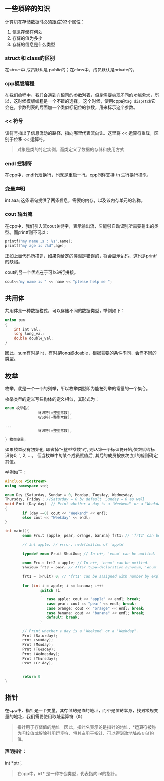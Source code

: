 ## 一些琐碎的知识

计算机在存储数据时必须跟踪的3个属性：
1. 信息存储在何处
2. 存储的值为多少
3. 存储的信息是什么类型

### struct 和 class的区别

在struct中 成员默认是 public的；在class中，成员默认是private的。

### cpp模版编程

在我们编程中，我们会遇到有相同的参数列表，但是需要实现不同的功能需求，所以，这时候模版编程是一个不错的选择，
这个时候，使用cpp的`tag dispatch`它会在，参数列表的后面加一个类似标记位的参数，用来标示这个参数。

### << 符号
该符号指出了信息流动的路径，指向哪里代表流向谁。这里将 << 运算符重载，区别于位移 << 运算符。

> 对象是类的特定实例，而类定义了数据的存储和使用方式

### endl 控制符

在cpp中，endl代表换行，也就是重启一行。cpp同样支持 \n 进行换行操作。

### 变量声明
int aaa;
这条语句提供了两条信息，需要的内存，以及该内存单元的名称。

### cout 输出流
在cpp中，我们引入流cout关键字，表示输出流，它能够自动识别所需要输出的类型。而printf则不可以：

```c
printf("my name is : %s",name);
printf("my age is :%d",age);
``` 
正如上面代码所描述，如果你给定的类型是错误的，将会显示乱码，这也是printf的缺陷。

cout的另一个优点在于可以进行拼接。

```c++
cout<<"my name is " << name << "please help me ";
```
## 共用体

共用体是一种数据格式，可以存储不同的数据类型，举例如下：
```c++
union sum
{
    int int_val;
    long long_val;
    double double_val;
}

```
因此，sum有时是int，有时是long或double，根据需要的条件不同，会有不同的类型。
## 枚举
枚举，就是一个一个的列举，所以枚举类型即为能被列举的常量的一个集合。
             
枚举类型的定义写结构体的定义相似，其形式为：

```c++
enum 枚举名{ 
               标识符[=整型常数], 
               标识符[=整型常数], 

... 
               标识符[=整型常数], 

} 枚举变量;
```
如果枚举没有初始化, 即省掉"=整型常数"时, 则从第一个标识符开始,依次赋给标识符0, 1, 2, ...。
但当枚举中的某个成员赋值后, 其后的成员按依次 加1的规则确定其值。

举例如下：

```c++
#include <iostream>
using namespace std;

enum Day {Saturday, Sunday = 0, Monday, Tuesday, Wednesday,
Thursday, Friday}; //Saturday = 0 by default, Sunday = 0 as well
void Prnt (Day day)  // Print whether a day is a 'Weekend' or a "Weekday".
{
        if (day ==0) cout << "Weekend" << endl;
        else cout << "Weekday" << endl;
}

int main(){
        enum Fruit {apple, pear, orange, banana} frt1; // 'frt1' can be declarated here.
        
        // int apple; // error: redefinition of 'apple'
        
        typedef enum Fruit ShuiGuo; // In c++, 'enum' can be omitted.
        
        enum Fruit frt2 = apple; // In c++, 'enum' can be omitted.
        ShuiGuo frt3 = pear; // After type-declaration synonym, 'enum' can not exist here!
        
        frt1 = (Fruit) 0; // 'frt1' can be assigned with number by explicit cast.
        
        for (int i = apple; i <= banana; i++)
                switch (i)
                {
                   case apple: cout << "apple" << endl; break;
                   case pear: cout << "pear" << endl; break;
                   case orange: cout << "orange" << endl; break;
                   case banana: cout << "banana" << endl; break;
                   default: break;
                }
        
        // Print whether a day is a 'Weekend' or a "Weekday".
        Prnt (Saturday);
        Prnt (Sunday);
        Prnt (Monday);
        Prnt (Tuesday);
        Prnt (Wednesday);
        Prnt (Thursday);
        Prnt (Friday);
        
        
        return 0;
}


```
## 指针
在cpp中，指针是一个变量，其存储的是值的地址，而不是值的本身，找到常规变量的地址，我们需要使用取址运算符（&）

>指针用于存储值的地址，因此，指针名表示的是指针的地址，*运算符被称为间接值或解除引用运算符，将其应用于指针，可以得到改地址处存储的值。

#### 声明指针：

int *ptr；

> 在cpp中，int* 是一种符合类型，代表指向int的指针。